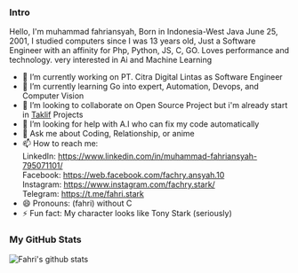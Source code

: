 ### Intro
Hello, I'm muhammad fahriansyah, Born in Indonesia-West Java June 25, 2001, I studied computers since I was 13 years old, Just a Software Engineer with an affinity for Php, Python, JS, C, GO. Loves performance and technology. very interested in Ai and Machine Learning 

- 🔭 I’m currently working on PT. Citra Digital Lintas as Software Engineer
- 🌱 I’m currently learning Go into expert, Automation, Devops, and Computer Vision
- 👯 I’m looking to collaborate on Open Source Project but i'm already start in [Taklif](https://github.com/fachryansyah/taklif) Projects 
- 🤔 I’m looking for help with A.I who can fix my code automatically
- 💬 Ask me about Coding, Relationship, or anime
- 📫 How to reach me: <br />
  LinkedIn: https://www.linkedin.com/in/muhammad-fahriansyah-795071101/  <br />
  Facebook: https://web.facebook.com/fachry.ansyah.10 <br />
  Instagram: https://www.instagram.com/fachry.stark/ <br />
  Telegram: https://t.me/fahri.stark <br />
- 😄 Pronouns: (fahri) without C 
- ⚡ Fun fact: My character looks like Tony Stark (seriously)

### My GitHub Stats
![Fahri's github stats](https://github-readme-stats.vercel.app/api?username=fachryansyah&show_icons=true&bg_color=424344&title_color=fff&icon_color=fff&text_color=d9a618&show_owner=false)

<!-- ![Fahri's Coding stats](https://wakatime.com/share/@7d82f9d3-8407-442a-8019-175d436a3f0f/0ab23028-8fae-44f2-8117-780f30d2c673.svg) -->
